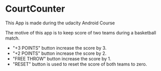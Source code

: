# CourtCounter

This App is made during the udacity Android Course

The motive of this app is to keep score of two teams during a basketball match.
* "+3 POINTS" button increase the score by 3.
* "+2 POINTS" button increase the score by 2.
* "FREE THROW" button increase the score by 1.
* "RESET" button is used to reset the score of both teams to zero.
